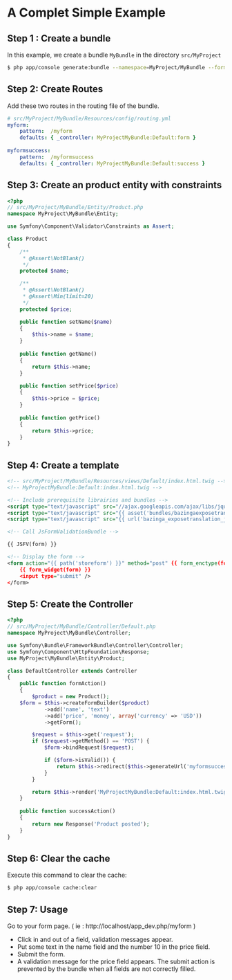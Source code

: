 A Complet Simple Example
========================

## Step 1 : Create a bundle

In this example, we create a bundle `MyBundle` in the directory `src/MyProject`

```bash
$ php app/console generate:bundle --namespace=MyProject/MyBundle --format=yml
```

## Step 2: Create Routes

Add these two routes in the routing file of the bundle.

```yml
# src/MyProject/MyBundle/Resources/config/routing.yml
myform:
    pattern:  /myform
    defaults: { _controller: MyProjectMyBundle:Default:form }
	
myformsuccess:
    pattern:  /myformsuccess
    defaults: { _controller: MyProjectMyBundle:Default:success }
```

## Step 3: Create an product entity with constraints

```php
<?php
// src/MyProject/MyBundle/Entity/Product.php
namespace MyProject\MyBundle\Entity;

use Symfony\Component\Validator\Constraints as Assert;

class Product
{
    /**
     * @Assert\NotBlank()
     */
    protected $name;

    /**
     * @Assert\NotBlank()
     * @Assert\Min(limit=20)
     */
    protected $price;

    public function setName($name)
    {
        $this->name = $name;
    }
	
    public function getName()
    {
        return $this->name;
    }

    public function setPrice($price)
    {
        $this->price = $price;
    }
	
    public function getPrice()
    {
        return $this->price;
    }
}
```

## Step 4: Create a template

```xml
<!-- src/MyProject/MyBundle/Resources/views/Default/index.html.twig -->
<!-- MyProjectMyBundle:Default:index.html.twig -->

<!-- Include prerequisite librairies and bundles -->
<script type="text/javascript" src="//ajax.googleapis.com/ajax/libs/jquery/1.6.4/jquery.min.js"></script>
<script type="text/javascript" src="{{ asset('bundles/bazingaexposetranslation/js/translation.js') }}"></script>
<script type="text/javascript" src="{{ url('bazinga_exposetranslation_js', { 'domain_name': 'validators' }) }}"></script>

<!-- Call JsFormValidationBundle -->

{{ JSFV(form) }}

<!-- Display the form -->
<form action="{{ path('storeform') }}" method="post" {{ form_enctype(form) }}>
    {{ form_widget(form) }}
    <input type="submit" />
</form>

```

## Step 5: Create the Controller

```php
<?php
// src/MyProject/MyBundle/Controller/Default.php
namespace MyProject\MyBundle\Controller;

use Symfony\Bundle\FrameworkBundle\Controller\Controller;
use Symfony\Component\HttpFoundation\Response;
use MyProject\MyBundle\Entity\Product;

class DefaultController extends Controller
{
    public function formAction()
    {      
        $product = new Product();
	$form = $this->createFormBuilder($product)
            ->add('name', 'text')
            ->add('price', 'money', array('currency' => 'USD'))
            ->getForm(); 

        $request = $this->get('request');
        if ($request->getMethod() == 'POST') {
            $form->bindRequest($request);

            if ($form->isValid()) {
                return $this->redirect($this->generateUrl('myformsuccess'));
            }
        }

        return $this->render('MyProjectMyBundle:Default:index.html.twig', array( 'form' => $form->createView() ));
    }
    
    public function successAction()
    {
        return new Response('Product posted');
    }
}
```

## Step 6: Clear the cache

Execute this command to clear the cache:

```bash
$ php app/console cache:clear
```

## Step 7: Usage

Go to your form page. ( ie : http://localhost/app_dev.php/myform )

* Click in and out of a field, validation messages appear.
* Put some text in the name field and the number 10 in the price field.
* Submit the form.
* A validation message for the price field appears. The submit action is prevented by the bundle when all fields are not correctly filled.
